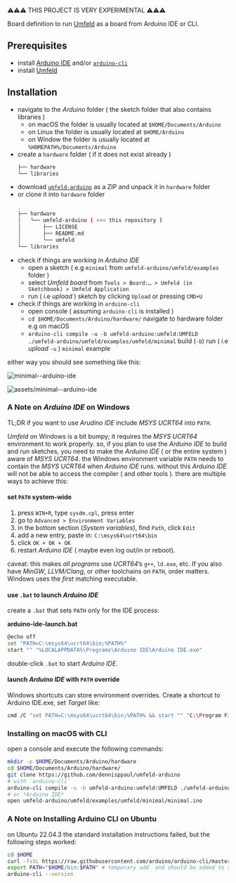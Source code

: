 ⚠️️️️⚠️️️️⚠️️️️ THIS PROJECT IS VERY EXPERIMENTAL ⚠️️️️⚠️️️️⚠️️️️

Board definition to run [Umfeld](https://github.com/dennisppaul/umfeld) as a board from Arduino IDE or CLI.

## Prerequisites

- install [Arduino IDE](https://www.arduino.cc/en/software) and/or [`arduino-cli`](https://docs.arduino.cc/arduino-cli/installation/)
- install [Umfeld](https://github.com/dennisppaul/umfeld#Quickstart)

## Installation

- navigate to the *Arduino* folder ( the sketch folder that also contains libraries )
    - on macOS the folder is usually located at `$HOME/Documents/Arduino`
    - on Linux the folder is usually located at `$HOME/Arduino`
    - on Window the folder is usually located at `%HOMEPATH%/Documents/Arduino`
- create a `hardware` folder ( if it does not exist already ) 
    ```sh
    ├── hardware
    └── libraries
    ```
- download [`umfeld-arduino`](https://github.com/dennisppaul/umfeld-arduino/releases/latest) as a ZIP and unpack it in `hardware` folder 
- or clone it into `hardware` folder
    ```sh
    .
    ├── hardware
    │   └── umfeld-arduino ( <<< this repository )
    │       ├── LICENSE
    │       ├── README.md
    │       └── umfeld
    └── libraries
    ```
- check if things are working in *Arduino IDE* 
    - open a sketch ( e.g `minimal` from `umfeld-arduino/umfeld/examples` folder )
    - select *Umfeld* *board* from `Tools > Board:… > Umfeld (in Sketchbook) > Umfeld Application`
    - run ( i.e *upload* ) sketch by clicking `Upload` or pressing `CMD+U`
- check if things are working in `arduino-cli`
    - open console ( assuming `arduino-cli` is installed )
    - `cd $HOME/Documents/Arduino/hardware/` navigate to hardware folder e.g on macOS
    - `arduino-cli compile -u -b umfeld-arduino:umfeld:UMFELD ./umfeld-arduino/umfeld/examples/umfeld/minimal` build (`-b`) run ( i.e *upload* `-u` ) `minimal` example

either way you should see something like this:

![minimal--arduino-ide](assets/minimal--arduino-ide.png)

![assets/minimal--arduino-ide](assets/minimal--app.png)

### A Note on *Arduino IDE* on Windows

TL;DR if you want to use *Arudino IDE* include *MSYS UCRT64* into `PATH`.

*Umfeld* on Windows is a bit bumpy; it requires the *MSYS UCRT64* environment to work properly. so, if you plan to use the *Arduino IDE* to build and run sketches, you need to make the *Arduino IDE* ( or the entire system ) aware of *MSYS UCRT64*. the Windows environment variable `PATH` needs to contain the *MSYS UCRT64* when *Arduino IDE* runs. without this *Arduino IDE* will not be able to access the compiler ( and other tools ). there are multiple ways to achieve this:

#### set `PATH` system-wide

1. press `WIN+R`, type `sysdm.cpl`, press enter
2. go to `Advanced > Environment Variables`
3. in the bottom section (*System variables*), find `Path`, click `Edit`
4. add a new entry, paste in: `C:\msys64\ucrt64\bin`
5. click `OK + OK + OK`
6. restart *Arduino IDE* ( maybe even log out/in or reboot).

caveat: this makes *all programs* use *UCRT64*’s `g++`, `ld.exe`, etc. If you also have *MinGW*, *LLVM/Clang*, or other toolchains on `PATH`, order matters. Windows uses the *first* matching executable.

#### use `.bat` to launch *Arduino IDE*

create a `.bat` that sets `PATH` only for the IDE process:

**arduino-ide-launch.bat**

```sh
@echo off
set "PATH=C:\msys64\ucrt64\bin;%PATH%"
start "" "%LOCALAPPDATA%\Programs\Arduino IDE\Arduino IDE.exe"
```

double-click `.bat` to start *Arduino IDE*.

#### launch *Arduino IDE* with `PATH` override

Windows shortcuts can store environment overrides. Create a shortcut to Arduino IDE.exe, set *Target* like:

```sh
cmd /C "set PATH=C:\msys64\ucrt64\bin;%PATH% && start "" "C:\Program Files\Arduino IDE\Arduino IDE.exe""
```

### Installing on macOS with CLI

open a console and execute the following commands:

```sh
mkdir -p $HOME/Documents/Arduino/hardware
cd $HOME/Documents/Arduino/hardware/
git clone https://github.com/dennisppaul/umfeld-arduino
# with `arduino-cli`
arduino-cli compile -u -b umfeld-arduino:umfeld:UMFELD ./umfeld-arduino/umfeld/examples/umfeld/minimal
# or *Arduino IDE*
open umfeld-arduino/umfeld/examples/umfeld/minimal/minimal.ino
```

### A Note on Installing Arduino CLI on Ubuntu

on Ubuntu 22.04.3 the standard installation instructions failed, but the following steps worked:

```sh
cd $HOME
curl -fsSL https://raw.githubusercontent.com/arduino/arduino-cli/master/install.sh | sh
export PATH="$HOME/bin:$PATH" # temporary add  and should be added to startup file
arduino-cli --version 
```
